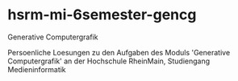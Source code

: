 hsrm-mi-6semester-gencg
=======================

Generative Computergrafik

Persoenliche Loesungen zu den Aufgaben des Moduls 'Generative Computergrafik' an der Hochschule RheinMain, Studiengang Medieninformatik
